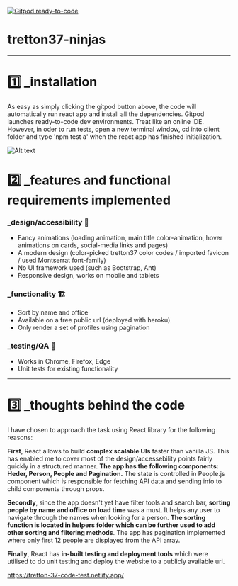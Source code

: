 [![Gitpod ready-to-code](https://img.shields.io/badge/Gitpod-ready--to--code-blue?logo=gitpod)](https://gitpod.io/#https://github.com/ildanaruzybayeva/JS-Code-Assignment-1337)

# tretton37-ninjas

---

<h1>1️⃣ _installation </h1> 
<p>As easy as simply clicking the gitpod button above, the code will automatically run react app and install all the dependencies. Gitpod launches ready-to-code dev environments. Treat like an online IDE. However, in oder to run tests, open a new terminal window, cd into client folder and type 'npm test a' when the react app has finished initialization. </p>

![Alt text](https://i.postimg.cc/wMVTGnhJ/final.png "Example gitpod")

<h1>2️⃣️ _features and functional requirements implemented</h1>
<h3>_design/accessibility 🌺</h3>
<ul>
  <li>Fancy animations (loading animation, main title color-animation, hover animations on cards, social-media links and pages)</li>
  <li>A modern design (color-picked tretton37 color codes / imported favicon / used Montserrat font-family)</li>
  <li>No UI framework used (such as Bootstrap, Ant)</li>
  <li>Responsive design, works on mobile and tablets</li>
</ul>

<h3>_functionality 🏗️</h3>
<ul>
  <li>Sort by name and office</li>
  <li>Available on a free public url (deployed with heroku)</li>
  <li>Only render a set of profiles using pagination </li>
</ul>

<h3>_testing/QA 🧪</h3>
<ul>
  <li>Works in Chrome, Firefox, Edge</li>
  <li>Unit tests for existing functionality</li>
</ul>

---

<h1>3️⃣ _thoughts behind the code</h1>

I have chosen to approach the task using React library for the following reasons:

<b>First</b>, React allows to build <b>complex scalable UIs</b> faster than vanilla JS. This has enabled me to cover most of the design/accessebility points fairly quickly in a structured manner. <b>The app has the following components: Heder, Person, People and Pagination.</b> The state is controlled in People.js component which is responsible for fetching API data and sending info to child components through props.

<b>Secondly</b>, since the app doesn't yet have filter tools and search bar, <b>sorting people by name and office on load time</b> was a must. It helps any user to navigate through the names when looking for a person. <b>The sorting function is located in helpers folder which can be further used to add other sorting and filtering methods</b>. The app has pagination implemented where only first 12 people are displayed from the API array.

<b>Finally</b>, React has <b>in-built testing and deployment tools</b> which were utilised to do unit testing and deploy the website to a publicly available url.

https://tretton-37-code-test.netlify.app/
